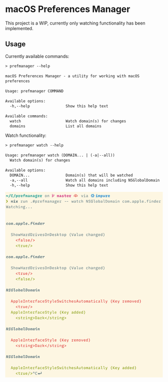 # macOS Preferences Manager

This project is a WIP, currently only watching functionality has been implemented.

## Usage

Currently available commands:

```
> prefmanager --help

macOS Preferences Manager - a utility for working with macOS preferences

Usage: prefmanager COMMAND

Available options:
  -h,--help                Show this help text

Available commands:
  watch                    Watch domain(s) for changes
  domains                  List all domains
```

Watch functionality:

```
> prefmanager watch --help

Usage: prefmanager watch (DOMAIN... | (-a|--all))
  Watch domain(s) for changes

Available options:
  DOMAIN...                Domain(s) that will be watched
  -a,--all                 Watch all domains including NSGlobalDomain
  -h,--help                Show this help text
```

![Watch command example](./screenshot.png)

